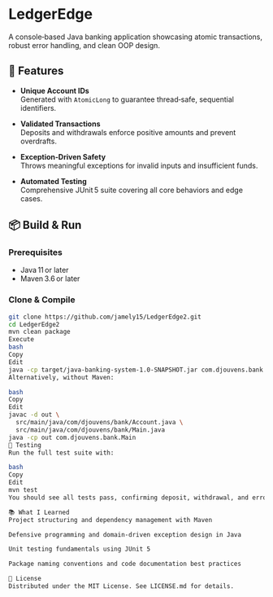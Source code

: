 # LedgerEdge

A console‑based Java banking application showcasing atomic transactions, robust error handling, and clean OOP design.

## 🚀 Features

- **Unique Account IDs**  
  Generated with `AtomicLong` to guarantee thread‑safe, sequential identifiers.

- **Validated Transactions**  
  Deposits and withdrawals enforce positive amounts and prevent overdrafts.

- **Exception‑Driven Safety**  
  Throws meaningful exceptions for invalid inputs and insufficient funds.

- **Automated Testing**  
  Comprehensive JUnit 5 suite covering all core behaviors and edge cases.

## 📦 Build & Run

### Prerequisites

- Java 11 or later  
- Maven 3.6 or later  

### Clone & Compile

```bash
git clone https://github.com/jamely15/LedgerEdge2.git
cd LedgerEdge2
mvn clean package
Execute
bash
Copy
Edit
java -cp target/java-banking-system-1.0-SNAPSHOT.jar com.djouvens.bank.Main
Alternatively, without Maven:

bash
Copy
Edit
javac -d out \
  src/main/java/com/djouvens/bank/Account.java \
  src/main/java/com/djouvens/bank/Main.java
java -cp out com.djouvens.bank.Main
🧪 Testing
Run the full test suite with:

bash
Copy
Edit
mvn test
You should see all tests pass, confirming deposit, withdrawal, and error‑handling logic.

📚 What I Learned
Project structuring and dependency management with Maven

Defensive programming and domain‑driven exception design in Java

Unit testing fundamentals using JUnit 5

Package naming conventions and code documentation best practices

📝 License
Distributed under the MIT License. See LICENSE.md for details.

